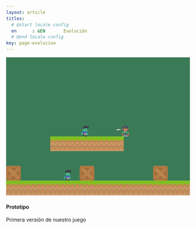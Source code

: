 ```yaml
---
layout: article
titles:
  # @start locale config
  en      : &EN       Evolución
  # @end locale config
key: page-evolucion
---
```


<div class="item">
    <div class="item__image">
      <img class="image image--xl" src="prototipo1.png"/>
    </div>
    <div class="item__content">
      <div class="item__header">
        <h4>Prototipo</h4>
      </div>
      <div class="item__description">
        <p>Primera versión de nuestro juego</p>
      </div>
    </div>
  </div>